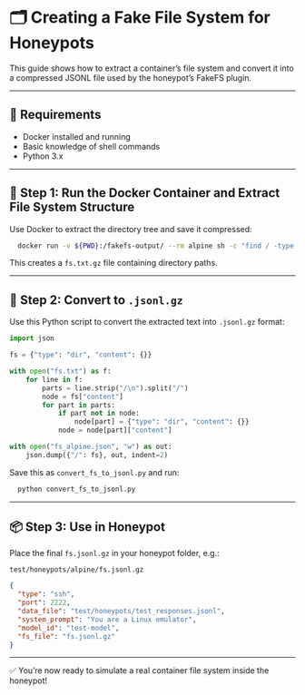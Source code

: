 # 🗂️ Creating a Fake File System for Honeypots

This guide shows how to extract a container’s file system and convert it into a compressed JSONL file used by the honeypot’s FakeFS plugin.

---

## 🔧 Requirements

- Docker installed and running  
- Basic knowledge of shell commands
- Python 3.x

---

## 📁 Step 1: Run the Docker Container and Extract File System Structure

Use Docker to extract the directory tree and save it compressed:

```bash
  docker run -v ${PWD}:/fakefs-output/ --rm alpine sh -c "find / -type d | gzip > /fakefs-output/fs.txt.gz"
```

This creates a `fs.txt.gz` file containing directory paths.

---

## 🔄 Step 2: Convert to `.jsonl.gz`

Use this Python script to convert the extracted text into `.jsonl.gz` format:

```python
import json

fs = {"type": "dir", "content": {}}

with open("fs.txt") as f:
    for line in f:
        parts = line.strip("/\n").split("/")
        node = fs["content"]
        for part in parts:
            if part not in node:
                node[part] = {"type": "dir", "content": {}}
            node = node[part]["content"]

with open("fs_alpine.json", "w") as out:
    json.dump({"/": fs}, out, indent=2)
```

Save this as `convert_fs_to_jsonl.py` and run:

```bash
  python convert_fs_to_jsonl.py
```

---

## 📦 Step 3: Use in Honeypot

Place the final `fs.jsonl.gz` in your honeypot folder, e.g.:

```
test/honeypots/alpine/fs.jsonl.gz
```

```json
{
  "type": "ssh",
  "port": 2222,
  "data_file": "test/honeypots/test_responses.jsonl",
  "system_prompt": "You are a Linux emulator",
  "model_id": "test-model",
  "fs_file": "fs.jsonl.gz"
}
```

---

✅ You’re now ready to simulate a real container file system inside the honeypot!